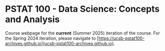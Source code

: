 # PSTAT 100 - Data Science: Concepts and Analysis

Course webpage for the **current** (Summer 2025) iteration of the course. For the Spring 2024 iteration, please navigate to [https://ucsb-pstat100-archives.github.io](ucsb-pstat100-archives.github.io). 